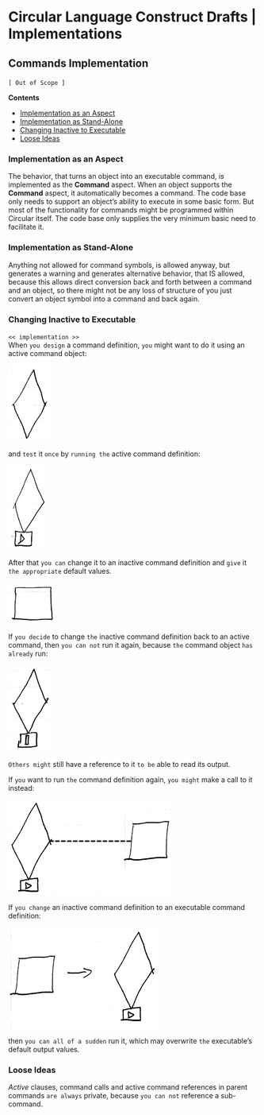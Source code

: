 ﻿Circular Language Construct Drafts | Implementations
====================================================

Commands Implementation
-----------------------

`[ Out of Scope ]`

__Contents__

- [Implementation as an Aspect](#implementation-as-an-aspect)
- [Implementation as Stand-Alone](#implementation-as-stand-alone)
- [Changing Inactive to Executable](#changing-inactive-to-executable)
- [Loose Ideas](#loose-ideas)

### Implementation as an Aspect

The behavior, that turns an object into an executable command, is implemented as the __Command__ aspect. When an object supports the __Command__ aspect, it automatically becomes a command. The code base only needs to support an object’s ability to execute in some basic form. But most of the functionality for commands might be programmed within Circular itself. The code base only supplies the very minimum basic need to facilitate it.

### Implementation as Stand-Alone

Anything not allowed for command symbols, is allowed anyway, but generates a warning and generates alternative behavior, that IS allowed, because this allows direct conversion back and forth between a command and an object, so there might not be any loss of structure of you just convert an object symbol into a command and back again.

### Changing Inactive to Executable

`<< implementation >>`  
When `you design` a command definition, `you` might want to do it using an active command object:

![](images/1.%20Commands%20Main%20Concepts.042.png)

and `test` it `once` by `running the` active command definition:

![](images/1.%20Commands%20Main%20Concepts.043.png)

After that `you can` change it to an inactive command definition and `give` it `the appropriate` default values.

![](images/1.%20Commands%20Main%20Concepts.044.png)

If `you decide` to change `the` inactive command definition back to an active command, then `you can not` run it again, because `the` command object `has` `already` run:

![](images/1.%20Commands%20Main%20Concepts.045.png)

`Others might` still have a reference to it `to be` able to read its output.

If `you` want to run `the` command definition again, `you might` make a call to it instead:

![](images/1.%20Commands%20Main%20Concepts.046.png)

If `you change` an inactive command definition to an executable command definition:

![](images/1.%20Commands%20Main%20Concepts.047.png)

then `you can all of a sudden` run it, which may overwrite `the` executable’s default output values.

### Loose Ideas

*Active* clauses, command calls and active command references in parent commands `are always` private, because `you can not` reference a sub-command.